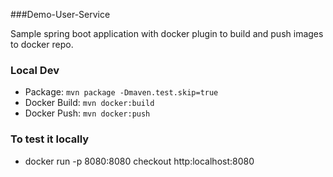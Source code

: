 ###Demo-User-Service

Sample spring boot application with docker plugin to build and push images to docker repo.

### Local Dev
 - Package: `mvn package -Dmaven.test.skip=true`
 - Docker Build: `mvn docker:build`
 - Docker Push: `mvn docker:push`

### To test it locally
 - docker run -p 8080:8080 <image-name> 
 checkout http:localhost:8080